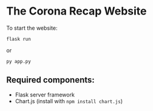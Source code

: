 # The Corona Recap Website
To start the website:
```
flask run
```
or
```
py app.py
```
## Required components:
- Flask server framework
- Chart.js (install with ``npm install chart.js``)
